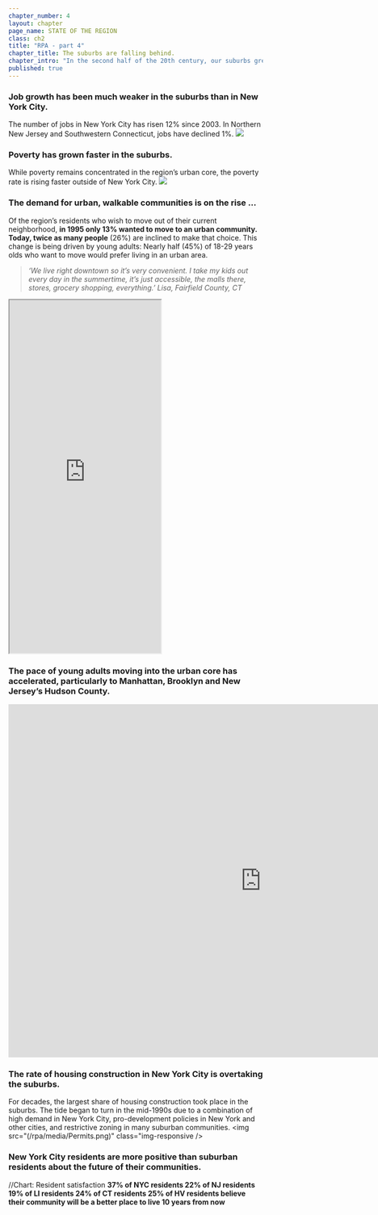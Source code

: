 ```yaml
---
chapter_number: 4
layout: chapter
page_name: STATE OF THE REGION
class: ch2
title: "RPA - part 4"
chapter_title: The suburbs are falling behind.
chapter_intro: "In the second half of the 20th century, our suburbs grew quickly as residents abandoned cities. In the last 20 years, that pattern has been upended. People and jobs are moving into New York, Jersey City, White Plains, Stamford and other urban communities. Construction in these cities has surged, driven both by demand and by municipal policies. And while poverty rates are still far higher in the cities, they are growing much faster in the suburbs.  The suburban slide threatens the region’s prosperity as a whole. New York and the region’s other cities depend on the suburbs for a large share of their workforce, and the metropolitan area’s appeal depends in part on having a diverse mix of urban and suburban communities. Without more suburban housing priced for different income levels, cities will bear a heavy burden of meeting the region’s affordable-housing needs.  "
published: true
---
```


### Job growth has been much weaker in the suburbs than in New York City.
The number of jobs in New York City has risen 12% since 2003. In Northern New Jersey and Southwestern Connecticut, jobs have declined 1%.
<img src="/rpa/media/Job growth.png" class="img-responsive" />

### Poverty has grown faster in the suburbs.
While poverty remains concentrated in the region’s urban core, the poverty rate is rising faster outside of New York City.
<img src="/rpa/media/Poverty.png" class="img-responsive" />

### The demand for urban, walkable communities is on the rise …
Of the region’s residents who wish to move out of their current neighborhood,
**in 1995 only 13% wanted to move to an urban community. Today, twice as many people**
(26%) are inclined to make that choice. This change is being driven by young adults: Nearly half (45%) of 18-29 years olds who want to move would prefer living in an urban area.
> _‘We live right downtown so it’s very convenient. I take my kids out every day in the summertime, it’s just accessible, the malls there, stores, grocery shopping, everything.’
Lisa, Fairfield County, CT_

<iframe src="http://volkanunsal.github.io/rpa/maps/walkability.html" height="700" class="wrap-map"></iframe>

### The pace of young adults moving into the urban core has accelerated, particularly to Manhattan, Brooklyn and New Jersey’s Hudson County.
<iframe width="1000" height="700" src="http://chohlasa.github.io/rpa/graphic.html" frameborder="0" class="wrap-map"></iframe>

### The rate of housing construction in New York City is overtaking the suburbs.
For decades, the largest share of housing construction took place in the suburbs. The tide began to turn in the mid-1990s due to a combination of high demand in New York City, pro-development policies in New York and other cities, and restrictive zoning in many suburban communities.
<img src="(/rpa/media/Permits.png)" class="img-responsive />

### New York City residents are more positive than suburban residents about the future of their communities.
//Chart: Resident satisfaction
**37% of NYC residents
22% of NJ residents
19% of LI residents
24% of CT residents
25% of HV residents
believe their community will be a better place to live 10 years from now**